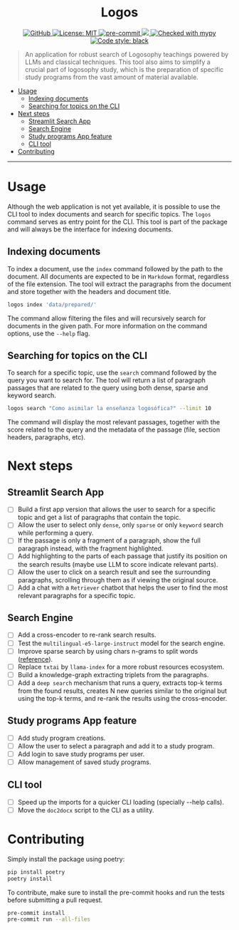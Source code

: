 <h1 align="center">Logos</h1>
<p align="center">
  <a href="https://github.com/marcelomendoncasoares">
    <img alt="GitHub" src="https://img.shields.io/badge/GitHub-marcelomendoncasoares-181717.svg?style=flat&logo=github" />
  </a>
  <!-- <a href="https://pypi.org/project/logos">
    <img alt="Python" src="https://img.shields.io/pypi/pyversions/logos.svg" />
  </a> -->
  <!-- <a href="https://pypi.org/project/logos/">
    <img alt="PyPI" src="https://badge.fury.io/py/logos.svg" />
  </a> -->
  <a href="https://github.com/marcelomendoncasoares/logos/blob/main/LICENSE">
    <img alt="License: MIT" src="https://img.shields.io/badge/license-MIT-purple.svg" target="_blank" />
  </a>
  <!-- <a href="https://github.com/marcelomendoncasoares/logos/actions/workflows/validate.yml">
    <img alt="tests" src="https://github.com/marcelomendoncasoares/logos/actions/workflows/validate.yml/badge.svg?branch=main" />
  </a> -->
  <!-- <a href="https://github.com/marcelomendoncasoares/logos/actions/workflows/release.yml">
    <img alt="build" src="https://github.com/marcelomendoncasoares/logos/actions/workflows/release.yml/badge.svg?branch=main" />
  </a> -->
  <!-- <a href="https://codecov.io/gh/marcelomendoncasoares/logos" >
    <img src="https://codecov.io/gh/marcelomendoncasoares/logos/branch/main/graph/badge.svg?token=<TOKEN_HERE>"/>
  </a> -->
  <a href="https://github.com/pre-commit/pre-commit">
    <img alt="pre-commit" src="https://img.shields.io/badge/pre--commit-enabled-brightgreen?logo=pre-commit&logoColor=white">
  </a>
  <a href="https://github.com/astral-sh/ruff" >
    <img src="https://img.shields.io/endpoint?url=https://raw.githubusercontent.com/astral-sh/ruff/main/assets/badge/v2.json"/>
  </a>
  <a href="http://mypy-lang.org/">
    <img alt="Checked with mypy" src="http://www.mypy-lang.org/static/mypy_badge.svg">
  </a>
  <a href="https://github.com/psf/black">
    <img alt="Code style: black" src="https://img.shields.io/badge/code%20style-black-000000.svg">
  </a>
</p>

> An application for robust search of Logosophy teachings powered by LLMs and
> classical techniques. This tool also aims to simplify a crucial part of
> logosophy study, which is the preparation of specific study programs from the
> vast amount of material available.

- [Usage](#usage)
  - [Indexing documents](#indexing-documents)
  - [Searching for topics on the CLI](#searching-for-topics-on-the-cli)
- [Next steps](#next-steps)
  - [Streamlit Search App](#streamlit-search-app)
  - [Search Engine](#search-engine)
  - [Study programs App feature](#study-programs-app-feature)
  - [CLI tool](#cli-tool)
- [Contributing](#contributing)

---

# Usage

Although the web application is not yet available, it is possible to use the
CLI tool to index documents and search for specific topics. The `logos` command
serves as entry point for the CLI. This tool is part of the package and will
always be the interface for indexing documents.

## Indexing documents

To index a document, use the `index` command followed by the path to the
document. All documents are expected to be in `Markdown` format, regardless of
the file extension. The tool will extract the paragraphs from the document and
store together with the headers and document title.

```bash
logos index 'data/prepared/'
```

The command allow filtering the files and will recursively search for documents
in the given path. For more information on the command options, use the
`--help` flag.

## Searching for topics on the CLI

To search for a specific topic, use the `search` command followed by the query
you want to search for. The tool will return a list of paragraph passages that
are related to the query using both dense, sparse and keyword search.

```bash
logos search "Como asimilar la enseñanza logosófica?" --limit 10
```

The command will display the most relevant passages, together with the score
related to the query and the metadata of the passage (file, section headers,
paragraphs, etc).

# Next steps

## Streamlit Search App

- [ ] Build a first app version that allows the user to search for a specific
      topic and get a list of paragraphs that contain the topic.
- [ ] Allow the user to select only `dense`, only `sparse` or only `keyword`
      search while performing a query.
- [ ] If the passage is only a fragment of a paragraph, show the full paragraph
      instead, with the fragment highlighted.
- [ ] Add highlighting to the parts of each passage that justify its position
      on the search results (maybe use LLM to score indicate relevant parts).
- [ ] Allow the user to click on a search result and see the surrounding
      paragraphs, scrolling through them as if viewing the original source.
- [ ] Add a chat with a `Retriever` chatbot that helps the user to find the
      most relevant paragraphs for a specific topic.

## Search Engine

- [ ] Add a cross-encoder to re-rank search results.
- [ ] Test the `multilingual-e5-large-instruct` model for the search engine.
- [ ] Improve sparse search by using chars n-grams to split words
      ([reference](https://medium.com/@emitchellh/extending-bm25-with-subwords-30b334728ebd)).
- [ ] Replace `txtai` by `llama-index` for a more robust resources ecosystem.
- [ ] Build a knowledge-graph extracting triplets from the paragraphs.
- [ ] Add a `deep search` mechanism that runs a query, extracts top-k terms
      from the found results, creates N new queries similar to the original but
      using the top-k terms, and re-rank the results using the cross-encoder.

## Study programs App feature

- [ ] Add study program creations.
- [ ] Allow the user to select a paragraph and add it to a study program.
- [ ] Add login to save study programs per user.
- [ ] Allow management of saved study programs.

## CLI tool

- [ ] Speed up the imports for a quicker CLI loading (specially --help calls).
- [ ] Move the `doc2docx` script to the CLI as a utility.

# Contributing

Simply install the package using poetry:

```bash
pip install poetry
poetry install
```

To contribute, make sure to install the pre-commit hooks and run the tests
before submitting a pull request.

```bash
pre-commit install
pre-commit run --all-files
```
